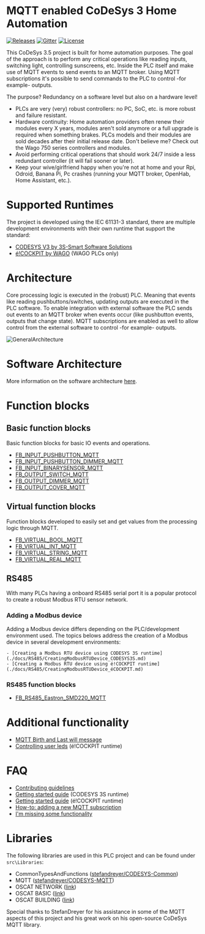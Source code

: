 # MQTT enabled CoDeSys 3 Home Automation
<a href="https://github.com/MichielVanwelsenaere/HomeAutomation.CoDeSys3/releases" rel="nofollow"><img src="https://img.shields.io/github/release/MichielVanwelsenaere/HomeAutomation.CoDeSys3.svg" alt="Releases"></a>
<a href="https://gitter.im/MichielVanwelsenaere/HomeAutomation.CoDeSys3" rel="nofollow"><img src="https://img.shields.io/gitter/room/HomeAutomation-CoDeSys3/community" alt="Gitter" ></a>
<a href="./LICENSE" rel="nofollow"><img src="https://img.shields.io/github/license/MichielVanwelsenaere/HomeAutomation.CoDeSys3.svg" alt="License"></a>

This CoDeSys 3.5 project is built for home automation purposes. The goal of the approach is to perform any critical operations like reading inputs, switching light, controlling sunscreens, etc. Inside the PLC itself and make use of MQTT events to send events to an MQTT broker. Using MQTT subscriptions it's possible to send commands to the PLC to control -for example- outputs. 

The purpose? Redundancy on a software level but also on a hardware level!
- PLCs are very (very) robust controllers: no PC, SoC, etc. is more robust and failure resistant. 
- Hardware continuity: Home automation providers often renew their modules every X years, modules aren't sold anymore or a full upgrade is required when something brakes. PLCs models and their modules are sold decades after their initial release date. Don't believe me? Check out the Wago 750 series controllers and modules. 
- Avoid performing critical operations that should work 24/7 inside a less redundant controller (it will fail sooner or later).
- Keep your wive/girlfriend happy when you're not at home and your Rpi, Odroid, Banana Pi, Pc crashes (running your MQTT broker, OpenHab, Home Assistant, etc.).

# Supported Runtimes
The project is developed using the IEC 61131-3 standard, there are multiple development environments with their own runtime that support the standard:

- [CODESYS V3 by 3S-Smart Software Solutions](https://www.codesys.com/)
- [é!COCKPIT by WAGO](https://www.wago.com/global/automation-technology/discover-software/ecockpit-engineering-software) (WAGO PLCs only)

# Architecture
Core processing logic is executed in the (robust) PLC. Meaning that events like reading pushbuttons/switches, updating outputs are executed in the PLC software. To enable integration with external software the PLC sends out events to an MQTT broker when events occur (like pushbutton events, outputs that change state). MQTT subscriptions are enabled as well to allow control from the external software to control -for example- outputs.

![GeneralArchitecture](./docs/_img/HomeAutomation.GeneralArchitecture.jpg)

# Software Architecture

More information on the software architecture [here](./docs/SoftwareArchitecture.md).

# Function blocks

## Basic function blocks
Basic function blocks for basic IO events and operations.

- [FB_INPUT_PUSHBUTTON_MQTT](./docs/FunctionBlocks/FB_INPUT_PUSHBUTTON_MQTT.md)
- [FB_INPUT_PUSHBUTTON_DIMMER_MQTT](./docs/FunctionBlocks/FB_INPUT_PUSHBUTTON_DIMMER_MQTT.md)
- [FB_INPUT_BINARYSENSOR_MQTT](./docs/FunctionBlocks/FB_INPUT_BINARYSENSOR_MQTT.md)
- [FB_OUTPUT_SWITCH_MQTT](./docs/FunctionBlocks/FB_OUTPUT_SWITCH_MQTT.md)
- [FB_OUTPUT_DIMMER_MQTT](./docs/FunctionBlocks/FB_OUTPUT_DIMMER_MQTT.md)
- [FB_OUTPUT_COVER_MQTT](./docs/FunctionBlocks/FB_OUTPUT_COVER_MQTT.md)

## Virtual function blocks
Function blocks developed to easily set and get values from the processing logic through MQTT.

- [FB_VIRTUAL_BOOL_MQTT](./docs/FunctionBlocks/FB_VIRTUAL_BOOL_MQTT.md)
- [FB_VIRTUAL_INT_MQTT](./docs/FunctionBlocks/FB_VIRTUAL_INT_MQTT.md)
- [FB_VIRTUAL_STRING_MQTT](./docs/FunctionBlocks/FB_VIRTUAL_STRING_MQTT.md)
- [FB_VIRTUAL_REAL_MQTT](./docs/FunctionBlocks/FB_VIRTUAL_REAL_MQTT.md)

## RS485
With many PLCs having a onboard RS485 serial port it is a popular protocol to create a robust Modbus RTU sensor network.

### Adding a Modbus device
Adding a Modbus device differs depending on the PLC/development environment used. The topics belows address the creation of a Modbus device in several development environments:

    - [Creating a Modbus RTU device using CODESYS 3S runtime](./docs/RS485/CreatingModbusRTUDevice_CODESYS3S.md)
    - [Creating a Modbus RTU device using é!COCKPIT runtime](./docs/RS485/CreatingModbusRTUDevice_éCOCKPIT.md)

### RS485 function blocks

- [FB_RS485_Eastron_SMD220_MQTT](./docs/FunctionBlocks/FB_RS485_Eastron_SMD220_MQTT.md)

# Additional functionality

- [MQTT Birth and Last will message](./docs/AdditionalFunctionality/MQTT_Birth_and_Last_will_message.md)
- [Controlling user leds](./docs/AdditionalFunctionality/User_leds_éCOCKPIT_runtime.md) (é!COCKPIT runtime)

# FAQ

- [Contributing guidelines](./docs/CONTRIBUTING.md)
- [Getting started guide](./docs/FAQ/Getting_started_guide_CODESYS_3S.md) (CODESYS 3S runtime)
- [Getting started guide](./docs/FAQ/Getting_started_guide_éCOCKPIT.md) (é!COCKPIT runtime)
- [How-to: adding a new MQTT subscription](./docs/FAQ/Howto_adding_a_new_MQTT_subscription.md)
- [I'm missing some functionality](./docs/FAQ/Missing_functionality.md)

# Libraries

The following libraries are used in this PLC project and can be found under `src\Libraries`:
- CommonTypesAndFunctions ([stefandreyer/CODESYS-Common](https://github.com/stefandreyer/CODESYS-Common))
- MQTT ([stefandreyer/CODESYS-MQTT](https://github.com/stefandreyer/CODESYS-MQTT))
- OSCAT NETWORK ([link](https://store.codesys.com/oscat-building.html))
- OSCAT BASIC ([link](https://store.codesys.com/oscat-basic.html))
- OSCAT BUILDING ([link](https://store.codesys.com/oscat-network.html))

Special thanks to StefanDreyer for his assistance in some of the MQTT aspects of this project and his great work on his open-source CoDeSys MQTT library.

